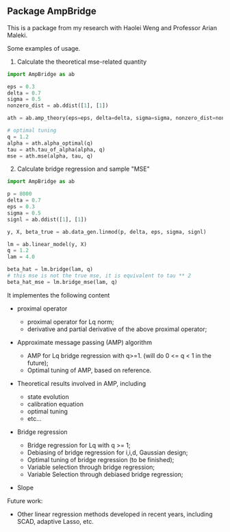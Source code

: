 ## Package AmpBridge

This is a package from my research with Haolei Weng and Professor Arian Maleki.


Some examples of usage.

1. Calculate the theoretical mse-related quantity

```python
import AmpBridge as ab

eps = 0.3
delta = 0.7
sigma = 0.5
nonzero_dist = ab.ddist([1], [1])

ath = ab.amp_theory(eps=eps, delta=delta, sigma=sigma, nonzero_dist=nonzero_dist)

# optimal tuning
q = 1.2
alpha = ath.alpha_optimal(q)
tau = ath.tau_of_alpha(alpha, q)
mse = ath.mse(alpha, tau, q)
```

2. Calculate bridge regression and sample "MSE"
```python
import AmpBridge as ab

p = 8000
delta = 0.7
eps = 0.3
sigma = 0.5
signl = ab.ddist([1], [1])

y, X, beta_true = ab.data_gen.linmod(p, delta, eps, sigma, signl)

lm = ab.linear_model(y, X)
q = 1.2
lam = 4.0

beta_hat = lm.bridge(lam, q)
# this mse is not the true mse, it is equivalent to tau ** 2
beta_hat_mse = lm.bridge_mse(lam, q)
```


It implementes the following content

* proximal operator
  * proximal operator for Lq norm;
  * derivative and partial derivative of the above proximal operator;

* Approximate message passing (AMP) algorithm
  * AMP for Lq bridge regression with q>=1. (will do 0 <= q < 1 in the future);
  * Optimal tuning of AMP, based on reference.

* Theoretical results involved in AMP, including
  * state evolution
  * calibration equation
  * optimal tuning
  * etc...

* Bridge regression
  * Bridge regression for Lq with q >= 1;
  * Debiasing of bridge regression for i,i,d, Gaussian design;
  * Optimal tuning of bridge regression (to be finished);
  * Variable selection through bridge regression;
  * Variable Selection through debiased bridge regression;

* Slope

Future work:
* Other linear regression methods developed in recent years, including SCAD, adaptive Lasso, etc.




